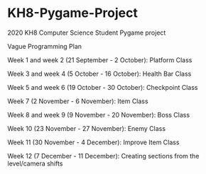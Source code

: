 # KH8-Pygame-Project
2020 KH8 Computer Science Student Pygame project




Vague Programming Plan

Week 1 and week 2 (21 September - 2 October):
Platform Class

Week 3 and week 4 (5 October - 16 October):
Health Bar Class

Week 5 and week 6 (19 October - 30 October):
Checkpoint Class

Week 7 (2 November - 6 November):
Item Class

Week 8 and week 9 (9 November - 20 November):
Boss Class

Week 10 (23 November - 27 November):
Enemy Class

Week 11 (30 November - 4 December):
Improve Item Class

Week 12 (7 December - 11 December):
Creating sections from the level/camera shifts
